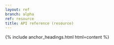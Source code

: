 ```yaml
---
layout: ref
branch: alpha
ref: resource
title: API reference (resource)
---
```

{% include anchor_headings.html html=content %}